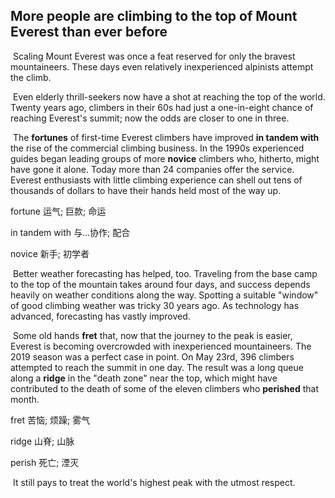 ## More people are climbing to the top of Mount Everest than ever before

​		Scaling Mount Everest was once a feat reserved for only the bravest mountaineers. These days even relatively inexperienced alpinists attempt the climb.

​		Even elderly thrill-seekers now have a shot at reaching the top of the world. Twenty years ago, climbers in their 60s had just a one-in-eight chance of reaching Everest's summit; now the odds are closer to one in three.

​		The **fortunes** of first-time Everest climbers have improved **in tandem with** the rise of the commercial climbing business. In the 1990s experienced guides began leading groups of more **novice** climbers who, hitherto, might have gone it alone. Today more than 24 companies offer the service. Everest enthusiasts with little climbing experience can shell out tens of thousands of dollars to have their hands held most of the way up.

fortune  运气; 巨款; 命运

in tandem with  与...协作; 配合

novice  新手; 初学者

​		Better weather forecasting has helped, too. Traveling from the base camp to the top of the mountain takes around four days, and success depends heavily on weather conditions along the way. Spotting a suitable "window" of good climbing weather was tricky 30 years ago. As technology has advanced, forecasting has vastly improved.

​		Some old hands **fret** that, now that the journey to the peak is easier, Everest is becoming overcrowded with inexperienced mountaineers. The 2019 season was a perfect case in point. On May 23rd, 396 climbers attempted to reach the summit in one day. The result was a long queue along a **ridge** in the "death zone" near the top, which might have contributed to the death of some of the eleven climbers who **perished** that month.

fret  苦恼; 烦躁; 雾气

ridge  山脊; 山脉

perish  死亡; 湮灭

​		It still pays to treat the world's highest peak with the utmost respect.
